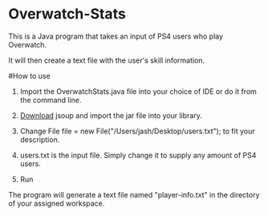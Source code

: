 # Overwatch-Stats
This is a Java program that takes an input of PS4 users who play Overwatch. 

It will then create a text file with the user's skill information.


#How to use

1. Import the OverwatchStats.java file into your choice of IDE or do it from the command line.

2. [Download](https://jsoup.org/) jsoup and import the jar file into your library.

3. Change File file = new File("/Users/jash/Desktop/users.txt"); to fit your description.

4. users.txt is the input file. Simply change it to supply any amount of PS4 users.

5. Run

The program will generate a text file named "player-info.txt" in the directory of your assigned workspace.


